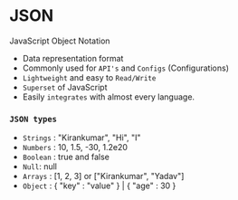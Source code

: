 # JSON
JavaScript Object Notation

- Data representation format
- Commonly used for `API's` and `Configs` (Configurations)
- `Lightweight` and easy to `Read/Write`
- `Superset` of JavaScript
- Easily `integrates` with almost every language.

### `JSON types`
- `Strings` : "Kirankumar", "Hi", "I"
- `Numbers` : 10, 1.5, -30, 1.2e20
- `Boolean` : true and false
- `Null`: null
- `Arrays` : [1, 2, 3] or ["Kirankumar", "Yadav"]
- `Object` : { "key" : "value" } | { "age" : 30 }
